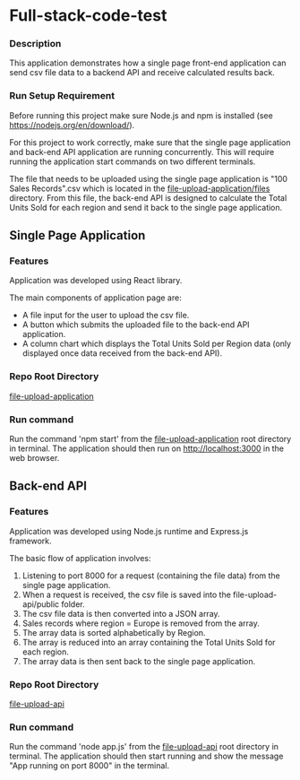 # Full-stack-code-test

### Description

This application demonstrates how a single page front-end application can send csv file data to a backend API and receive calculated results back.

### Run Setup Requirement

Before running this project make sure Node.js and npm is installed (see https://nodejs.org/en/download/).

For this project to work correctly, make sure that the single page application and back-end API application are running concurrently. This will require running the application start commands on two different terminals.

The file that needs to be uploaded using the single page application is "100 Sales Records".csv which is located in the [file-upload-application/files](file-upload-application/files) directory. From this file, the back-end API is designed to calculate the Total Units Sold for each region and send it back to the single page application.

## Single Page Application

### Features

Application was developed using React library.

The main components of application page are:
- A file input for the user to upload the csv file.
- A button which submits the uploaded file to the back-end API application.
- A column chart which displays the Total Units Sold per Region data (only displayed once data received from the back-end API). 

### Repo Root Directory

[file-upload-application](https://github.com/SB4647/Full-stack-code-test/tree/master/file-upload-application)

### Run command

Run the command 'npm start' from the [file-upload-application](./file-upload-application) root directory in terminal. The application should then run on [http://localhost:3000](http://localhost:3000) in the web browser.

## Back-end API 

### Features

Application was developed using Node.js runtime and Express.js framework.

The basic flow of application involves:

1. Listening to port 8000 for a request (containing the file data) from the single page application.
2. When a request is received, the csv file is saved into the file-upload-api/public folder.
3. The csv file data is then converted into a JSON array.
4. Sales records where region = Europe is removed from the array.
5. The array data is sorted alphabetically by Region.
6. The array is reduced into an array containing the Total Units Sold for each region.
7. The array data is then sent back to the single page application.

### Repo Root Directory

[file-upload-api](https://github.com/SB4647/Full-stack-code-test/tree/master/file-upload-api)

### Run command

Run the command 'node app.js' from the [file-upload-api](./file-upload-api) root directory in terminal. The application should then start running and show the message "App running on port 8000" in the terminal.

